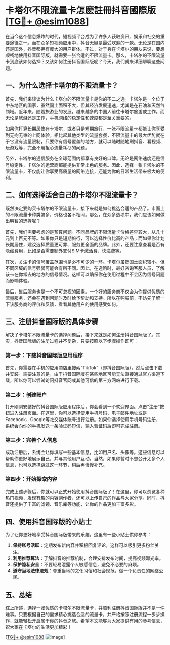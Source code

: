 # 卡塔尔不限流量卡怎麽註冊抖音國際版[[TG💪+ @esim1088](https://t.me/s/esim1088)]

在当今这个信息爆炸的时代，短视频平台成为了许多人获取资讯、娱乐和社交的重要途径之一。而在众多短视频应用中，抖音无疑是最受欢迎的一款。无论是在国内还是国外，抖音都拥有庞大的用户群体。不过，对于身在卡塔尔的朋友来说，要想顺畅地使用抖音国际版，就需要一张合适的不限流量卡。那么，卡塔尔的不限流量卡到底该如何选择？又该如何注册抖音国际版呢？今天，我们就来详细聊聊这些问题。

## 一、为什么选择卡塔尔的不限流量卡？

首先，我们来谈谈为什么卡塔尔的不限流量卡是你的不二之选。卡塔尔是一个位于中东地区的国家，虽然国土面积不大，但其经济发展迅速，尤其是在石油和天然气领域。近年来，随着旅游业的发展，越来越多的中国人前往卡塔尔旅游或工作。而无论是旅游还是工作，手机网络的稳定性和速度都是至关重要的。

如果你打算长期居住在卡塔尔，或者只是短期旅行，一张不限流量卡都能让你享受到无拘无束的上网体验。相比起其他类型的流量套餐，不限流量卡的最大优势就在于它没有流量限制，只要你有信号覆盖的地方，就可以随时随地刷抖音、看视频、玩游戏等，完全不用担心流量耗尽的问题。

另外，卡塔尔的通信服务在全球范围内都享有良好的口碑。无论是网络速度还是信号稳定性，卡塔尔的运营商都能提供非常出色的服务。因此，选择一张卡塔尔的不限流量卡，不仅能让你享受高质量的网络连接，还能为你的日常生活带来极大的便利。

## 二、如何选择适合自己的卡塔尔不限流量卡？

既然决定要购买卡塔尔的不限流量卡，接下来就是如何挑选合适的产品了。市面上的不限流量卡种类繁多，价格也各不相同。那么，在众多选项中，我们应该如何做出明智的选择呢？

首先，我们需要考虑的是预算问题。不同品牌的不限流量卡价格差异较大，从几十元到上百元不等。如果你只是短期旅行，可以选择性价比高的产品；而如果你计划长期居住，建议选择质量更可靠、服务更全面的品牌。此外，还要注意查看是否有隐藏费用，比如是否需要额外支付SIM卡激活费、快递费等。

其次，关注卡的信号覆盖范围也是必不可少的一环。卡塔尔虽然国土面积较小，但不同区域的信号强弱可能会有所不同。因此，在选购时，最好咨询客服人员，了解该卡在你常去的地方的信号情况。这样可以确保你在使用过程中不会因为信号问题而影响体验。

最后，售后服务也是一个不可忽视的因素。一个好的服务商不仅会为你提供优质的流量服务，还会在遇到问题时及时给予帮助和支持。所以在购买前，不妨先了解一下该服务商的评价和反馈，看看其他用户的使用感受如何。

## 三、注册抖音国际版的具体步骤

解决了卡塔尔不限流量卡的选择问题后，接下来就是如何注册抖音国际版了。其实，抖音国际版的注册过程并不复杂，只要按照以下步骤操作即可：

### 第一步：下载抖音国际版应用程序

首先，你需要在手机的应用商店里搜索“TikTok”（即抖音国际版），然后点击下载并安装。需要注意的是，由于抖音国际版在某些地区可能无法直接通过官方渠道下载，所以你可以尝试访问抖音官网或其他可信的第三方网站进行下载。

### 第二步：创建账户

打开刚刚安装好的抖音国际版应用程序后，你会看到一个欢迎界面。点击“注册”按钮进入注册页面。在这里，你可以选择使用手机号码、电子邮件地址或是Facebook、Google等社交媒体账号进行注册。如果你选择使用手机号码注册，系统会向你的手机发送一条验证码短信，输入验证码后即可完成注册。

### 第三步：完善个人信息

成功注册后，系统会让你填写一些基本信息，比如用户名、头像等。这些信息可以帮助你更好地展示自己，并与其他用户互动。当然，如果你暂时不想公开太多个人信息，也可以选择跳过这一环节，稍后再慢慢补充。

### 第四步：开始探索内容

完成上述步骤后，你就可以正式开始使用抖音国际版了！在这里，你可以浏览各种热门视频，发现有趣的内容创作者，还可以上传自己的作品与大家分享。同时，抖音还提供了丰富的滤镜、音乐库等功能，让你的作品更加丰富多彩。

## 四、使用抖音国际版的小贴士

为了让你更好地享受抖音国际版带来的乐趣，这里有一些小贴士供你参考：

1. **保持账号活跃**：定期发布新内容并积极回复评论，这样可以吸引更多粉丝关注。
2. **利用推荐算法**：了解抖音的推荐机制，合理安排发布时间，提高视频曝光率。
3. **保护隐私安全**：不要轻易泄露个人敏感信息，避免不必要的麻烦。
4. **遵守当地法律法规**：尊重当地的文化习俗和社会规范，做一个负责任的网络公民。

## 五、总结

综上所述，选择一张优质的卡塔尔不限流量卡，并顺利注册抖音国际版并不是一件难事。只要根据自己的需求精心挑选合适的流量卡，并严格按照注册流程一步步操作，就能轻松开启属于你的抖音之旅。希望本文能够为大家提供有用的参考信息，祝大家在卡塔尔的生活更加精彩！

[[TG💪+ @esim1088](https://t.me/s/esim1088) ![Image](https://i.postimg.cc/4NQfJmqS/Snipaste-2025-05-13-00-14-12.png)]